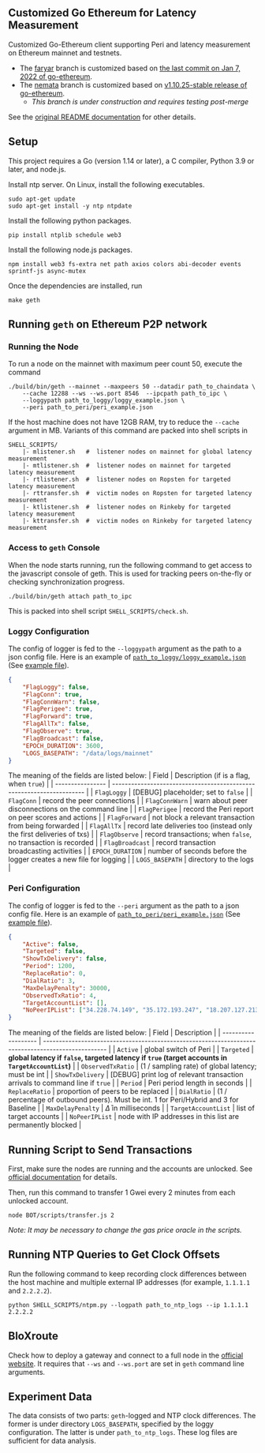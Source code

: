 ## Customized Go Ethereum for Latency Measurement

Customized Go-Ethereum client supporting Peri and latency measurement on Ethereum mainnet and testnets.

* The [faryar](https://github.com/WeizhaoT/geth_peri/tree/faryar) branch is customized based on [the last commit on Jan 7, 2022 of go-ethereum](https://github.com/ethereum/go-ethereum/tree/1884f37f2c772d6f1d567432e76cbd7b90d442a9). 
* The [nemata](https://github.com/WeizhaoT/geth_peri/tree/nemata) branch is customized based on [v1.10.25-stable release of go-ethereum](https://github.com/ethereum/go-ethereum/releases/tag/v1.10.25).
  * *This branch is under construction and requires testing post-merge*

See the [original README documentation](README_OF_ORIGINAL_GETH.md) for other details. 


## Setup

This project requires a Go (version 1.14 or later), a C compiler, Python 3.9 or later, and node.js.

Install ntp server. On Linux, install the following executables.
```shell
sudo apt-get update 
sudo apt-get install -y ntp ntpdate
```

Install the following python packages.
```shell
pip install ntplib schedule web3 
```

Install the following node.js packages.
```shell
npm install web3 fs-extra net path axios colors abi-decoder events sprintf-js async-mutex
```

Once the dependencies are installed, run 
```shell
make geth
```

## Running `geth` on Ethereum P2P network

### Running the Node <a id="run-node"></a>

To run a node on the mainnet with maximum peer count 50, execute the command 
```shell
./build/bin/geth --mainnet --maxpeers 50 --datadir path_to_chaindata \
    --cache 12288 --ws --ws.port 8546  --ipcpath path_to_ipc \
    --loggypath path_to_loggy/loggy_example.json \
    --peri path_to_peri/peri_example.json 
```

If the host machine does not have 12GB RAM, try to reduce the `--cache` argument in MB. Variants of this command are packed into shell scripts in 
```shell
SHELL_SCRIPTS/
    |- mlistener.sh   #  listener nodes on mainnet for global latency measurement
    |- mtlistener.sh  #  listener nodes on mainnet for targeted latency measurement
    |- rtlistener.sh  #  listener nodes on Ropsten for targeted latency measurement
    |- rttransfer.sh  #  victim nodes on Ropsten for targeted latency measurement
    |- ktlistener.sh  #  listener nodes on Rinkeby for targeted latency measurement
    |- kttransfer.sh  #  victim nodes on Rinkeby for targeted latency measurement
```

### Access to `geth` Console
When the node starts running, run the following command to get access to the javascript console of geth. This is used for tracking peers on-the-fly or checking synchronization progress.  
```shell
./build/bin/geth attach path_to_ipc 
```

This is packed into shell script `SHELL_SCRIPTS/check.sh`. 


### Loggy Configuration

The config of logger is fed to the `--loggypath` argument as the path to a json config file. Here is an example of [`path_to_loggy/loggy_example.json`](#run-node) (See [example file](loggy/configs/listener.json)).

```json
{
    "FlagLoggy": false, 
    "FlagConn": true,
    "FlagConnWarn": false,
    "FlagPerigee": true,
    "FlagForward": true,
    "FlagAllTx": false,
    "FlagObserve": true,
    "FlagBroadcast": false,
    "EPOCH_DURATION": 3600,
    "LOGS_BASEPATH": "/data/logs/mainnet"
}
```

The meaning of the fields are listed below:
| Field            | Description (if is a flag, when `true`)                               |
| ---------------- | --------------------------------------------------------------------- |
| `FlagLoggy`      | [DEBUG] placeholder; set to `false`                                   |
| `FlagConn`       | record the peer connections                                           |
| `FlagConnWarn`   | warn about peer disconnections on the command line                    |
| `FlagPerigee`    | record the Peri report on peer scores and actions                     |
| `FlagForward`    | not block a relevant transaction from being forwarded                 |
| `FlagAllTx`      | record late deliveries too (instead only the first deliveries of txs) |
| `FlagObserve`    | record transactions; when `false`, no transaction is recorded         |
| `FlagBroadcast`  | record transaction broadcasting activities                            |
| `EPOCH_DURATION` | number of seconds before the logger creates a new file for logging    |
| `LOGS_BASEPATH`  | directory to the logs                                                 |

### Peri Configuration

The config of logger is fed to the `--peri` argument as the path to a json config file. Here is an example of [`path_to_peri/peri_example.json`](#run-node) (See [example file](BOT/perigee_configs/inactive.json)).

```json
{
    "Active": false,
    "Targeted": false,
    "ShowTxDelivery": false,
    "Period": 1200,
    "ReplaceRatio": 0,
    "DialRatio": 3,
    "MaxDelayPenalty": 30000,
    "ObservedTxRatio": 4,
    "TargetAccountList": [],
    "NoPeerIPList": ["34.228.74.149", "35.172.193.247", "18.207.127.213", "3.82.23.217"]
}
```

The meaning of the fields are listed below:
| Field               | Description                                                                                        |
| ------------------- | -------------------------------------------------------------------------------------------------- |
| `Active`            | global switch of Peri                                                                              |
| `Targeted`          | **global latency if `false`, targeted latency if `true` (target accounts in `TargetAccountList`)** |
| `ObservedTxRatio`   | (1 / sampling rate) of global latency; must be int                                                 |
| `ShowTxDelivery`    | [DEBUG] print log of relevant transaction arrivals to command line if `true`                       |
| `Period`            | Peri period length in seconds                                                                      |
| `ReplaceRatio`      | proportion of peers to be replaced                                                                 |
| `DialRatio`         | (1 / percentage of outbound peers). Must be int. 1 for Peri/Hybrid and 3 for Baseline              |
| `MaxDelayPenalty`   | $\bar \Delta$ in milliseconds                                                                      |
| `TargetAccountList` | list of target accounts                                                                            |
| `NoPeerIPList`      | node with IP addresses in this list are permanently blocked                                        |


## Running Script to Send Transactions

First, make sure the nodes are running and the accounts are unlocked. See [official documentation](https://geth.ethereum.org/docs/interface/managing-your-accounts) for details.

Then, run this command to transfer 1 Gwei every 2 minutes from each unlocked account. 
```shell
node BOT/scripts/transfer.js 2
```

*Note: It may be necessary to change the gas price oracle in the scripts.*

## Running NTP Queries to Get Clock Offsets

Run the following command to keep recording clock differences between the host machine and multiple external IP addresses (for example, `1.1.1.1` and `2.2.2.2`). 
```shell
python SHELL_SCRIPTS/ntpm.py --logpath path_to_ntp_logs --ip 1.1.1.1 2.2.2.2
```



## BloXroute

Check how to deploy a gateway and connect to a full node in the [official website](https://docs.bloxroute.com/). It requires that `--ws` and `--ws.port` are set in `geth` command line arguments. 


## Experiment Data

The data consists of two parts: `geth`-logged and NTP clock differences. The former is under directory `LOGS_BASEPATH`, specified by the loggy configuration. The latter is under `path_to_ntp_logs`. These log files are sufficient for data analysis. 
